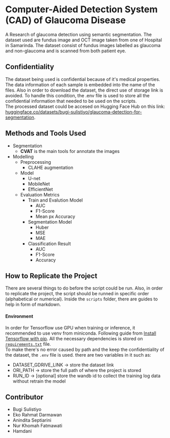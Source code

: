 # Computer-Aided Detection System (CAD) of Glaucoma Disease
A Research of glaucoma detection using semantic segmentation. The dataset used are fundus image and OCT image taken from one of Hospital in Samarinda. The dataset consist of fundus images labelled as glaucoma and non-glaucoma and is scanned from both patient eye.

## Confidentiality
The dataset being used is confidential because of it's medical properties. The data information of each sample is embedded into the name of the files. Also in order to download the dataset, the direct use of storage link is avoided. To handle this condition, the .env file is used to store all the confidential information that needed to be used on the scripts. <br>
The processed dataset could be accesed on Hugging Face Hub on this link: [huggingface.co/datasets/bugi-sulistiyo/glaucoma-detection-for-segmentation](https://huggingface.co/datasets/bugi-sulistiyo/glaucoma-detection-for-segmentation).

## Methods and Tools Used
- Segmentation
  - **CVAT** is the main tools for annotate the images
- Modelling
  - Preprocessing
    - CLAHE augmentation
  - Model
    - U-net
    - MobileNet
    - EfficientNet
  - Evaluation Metrics
    - Train and Evalution Model
      - AUC
      - F1-Score
      - Mean px Accuracy
    - Segmentation Model
      - Huber
      - MSE
      - MAE
    - Classification Result
      - AUC
      - F1-Score
      - Accuracy

## How to Replicate the Project
There are several things to do before the script could be run. Also, in order to replicate the project, the script should be runned in specific order (alphabetical or numerical). Inside the `scripts` folder, there are guides to help in form of markdown.

#### Environment
In order for Tensorflow use GPU when training or inference, it recommended to use venv from miniconda. Following guide from [Install Tensorflow with pip](https://www.tensorflow.org/install/pip#windows-native). All the necessary dependencies is stored on [`requirements.txt`](requirements.txt) file.<br>
To make there's no error caused by path and the keep the confidentiality of the dataset, the `.env` file is used. there are two variables in it such as:
- DATASET_GDRIVE_LINK → store the dataset link
- ORI_PATH → store the full path of where the project is stored
- RUN_ID → [optional] store the wandb id to collect the training log data without retrain the model

## Contributor
* Bugi Sulistiyo
* Eko Rahmat Darmawan
* Anindita Septiarini
* Nur Khomah Fatmawati
* Hamdani